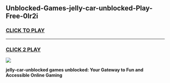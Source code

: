 
## Unblocked-Games-jelly-car-unblocked-Play-Free-0lr2i
<h3>
<a href="https://premium76.site?title=jelly-car-unblocked&ref=20M">CLICK TO PLAY</a></h3>
<hr>

<h3>
<a href="https://premium76.site?title=jelly-car-unblocked&ref=20M">CLICK 2 PLAY</a>
  
</h3>

<a href="https://premium76.site?title=jelly-car-unblocked&ref=19M"><img src="https://clearcache.store/games.png"></a>


**jelly-car-unblocked games unblocked: Your Gateway to Fun and Accessible Online Gaming**

